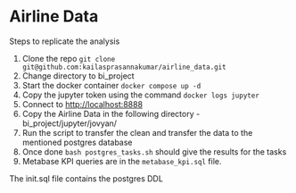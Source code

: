 # Airline Data

Steps to replicate the analysis
1. Clone the repo 
  ```git clone git@github.com:kailasprasannakumar/airline_data.git```
2. Change directory to bi_project
3. Start the docker container
    ```docker compose up -d```
4. Copy the jupyter token using the command  ```docker logs jupyter```
5. Connect to [http://localhost:8888](http://localhost:8888)
6. Copy the Airline Data in the following directory -  bi_project/jupyter/jovyan/
7. Run the script to transfer the clean and transfer the data to the mentioned postgres database
8. Once done ```bash postgres_tasks.sh``` should give the results for the tasks
9. Metabase KPI queries are in the ```metabase_kpi.sql``` file.

The init.sql file contains the postgres DDL
